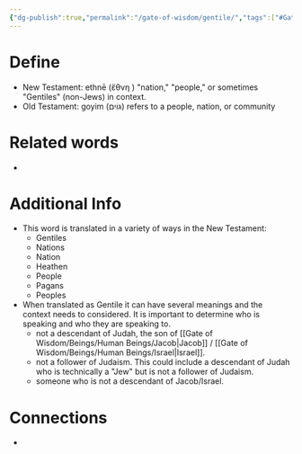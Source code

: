 ```yaml
---
{"dg-publish":true,"permalink":"/gate-of-wisdom/gentile/","tags":["#GateWisdom"]}
---
```


# Define
- New Testament: ethnē (ἔθνη ) "nation," "people," or sometimes "Gentiles" (non-Jews) in context.
- Old Testament: goyim (גּוֹיִם) refers to a people, nation, or community

# Related words
- 

# Additional Info
- This word is translated in a variety of ways in the New Testament: 
	- Gentiles
	- Nations
	- Nation
	- Heathen
	- People
	- Pagans
	- Peoples
- When translated as Gentile it can have several meanings and the context needs to considered. It is important to determine who is speaking and who they are speaking to.
	- not a descendant of Judah, the son of [[Gate of Wisdom/Beings/Human Beings/Jacob\|Jacob]] / [[Gate of Wisdom/Beings/Human Beings/Israel\|Israel]]. 
	- not a follower of Judaism. This could include a descendant of Judah who is technically a "Jew" but is not a follower of Judaism.
	- someone who is not a descendant of Jacob/Israel.



# Connections
- 

